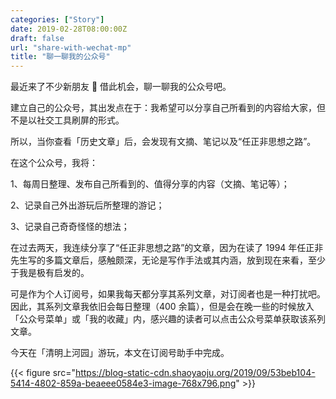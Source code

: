 ```yaml
---
categories: ["Story"]
date: 2019-02-28T08:00:00Z
draft: false
url: "share-with-wechat-mp"
title: "聊一聊我的公众号"
---
```


最近来了不少新朋友 🙂 借此机会，聊一聊我的公众号吧。

建立自己的公众号，其出发点在于：我希望可以分享自己所看到的内容给大家，但不是以社交工具刷屏的形式。

所以，当你查看「历史文章」后，会发现有文摘、笔记以及“任正非思想之路”。

在这个公众号，我将：

1、每周日整理、发布自己所看到的、值得分享的内容（文摘、笔记等）；

2、记录自己外出游玩后所整理的游记；

3、记录自己奇奇怪怪的想法；

在过去两天，我连续分享了“任正非思想之路”的文章，因为在读了 1994 年任正非先生写的多篇文章后，感触颇深，无论是写作手法或其内涵，放到现在来看，至少于我是极有启发的。

可是作为个人订阅号，如果我每天都分享其系列文章，对订阅者也是一种打扰吧。因此，其系列文章我依旧会每日整理（400 余篇），但是会在晚一些的时候放入「公众号菜单」或「我的收藏」内，感兴趣的读者可以点击公众号菜单获取该系列文章。

今天在「清明上河园」游玩，本文在订阅号助手中完成。

{{< figure src="https://blog-static-cdn.shaoyaoju.org/2019/09/53beb104-5414-4802-859a-beaeee0584e3-image-768x796.png" >}}
